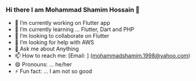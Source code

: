 ### Hi there I am Mohammad Shamim Hossain 👋

- 🔭 I’m currently working on Flutter app
- 🌱 I’m currently learning ... Flutter, Dart and PHP
- 👯 I’m looking to collaborate on Flutter
- 🤔 I’m looking for help with AWS
- 💬 Ask me about Anything
- 📫 How to reach me: [Email: ] (mohammadshamim.1998@yahoo.com)
- 😄 Pronouns: ... he/her
- ⚡ Fun fact: ... I am not so good

